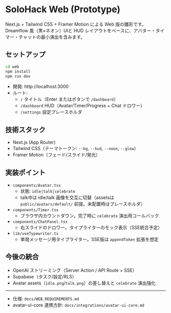 # SoloHack Web (Prototype)

Next.js + Tailwind CSS + Framer Motion による Web 版の雛形です。Dreamflow 風（黒×ネオン）UIと HUD レイアウトをベースに、アバター・タイマー・チャットの最小演出を含みます。

## セットアップ

```bash
cd web
npm install
npm run dev
```

- 開発: http://localhost:3000
- ルート:
  - `/` タイトル（Enter またはボタンで `/dashboard`）
  - `/dashboard` HUD（Avatar/Timer/Progress + Chat ドロワー）
  - `/settings` 設定プレースホルダ

## 技術スタック
- Next.js (App Router)
- Tailwind CSS（テーマトークン: `--bg`, `--hud`, `--neon`, `--glow`）
- Framer Motion（フェード/スライド/発光）

## 実装ポイント
- `components/Avatar.tsx`
  - 状態: `idle|talk|celebrate`
  - talk中は idle/talk 画像を交互に切替（assetsは `public/avatars/default/` 前提。未配置時はプレースホルダ）
- `components/Timer.tsx`
  - ブラウザ内カウントダウン。完了時に `celebrate` 演出用コールバック
- `components/ChatPanel.tsx`
  - 右スライドのドロワー。タイプライターのモック表示（SSE統合予定）
- `lib/useTypewriter.ts`
  - 単発メッセージ用タイプライター。SSE版は `appendToken` 拡張を想定

## 今後の統合
- OpenAI ストリーミング（Server Action / API Route + SSE）
- Supabase（タスク/設定/RLS）
- Avatar assets（`idle.png`/`talk.png`）の差し替えと `celebrate` 演出強化

---
- 仕様: `docs/WEB_REQUIREMENTS.md`
- avatar-ui-core 連携方針: `docs/integrations/avatar-ui-core.md`
